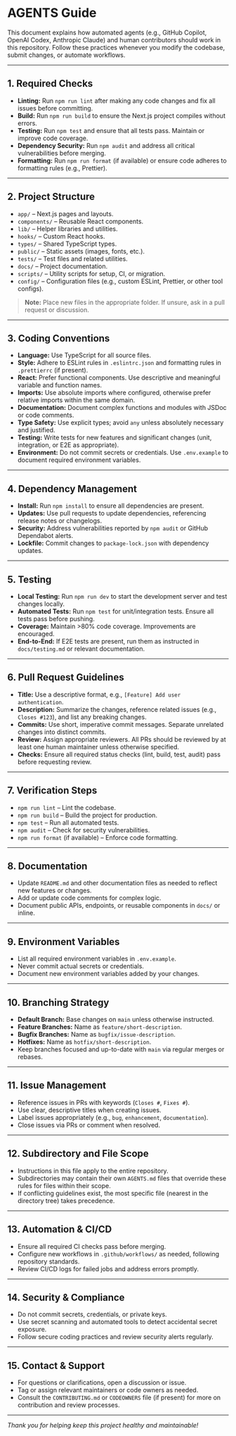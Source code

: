 # AGENTS Guide

This document explains how automated agents (e.g., GitHub Copilot, OpenAI Codex, Anthropic Claude) and human contributors should work in this repository. Follow these practices whenever you modify the codebase, submit changes, or automate workflows.

---

## 1. Required Checks

- **Linting:** Run `npm run lint` after making any code changes and fix all issues before committing.
- **Build:** Run `npm run build` to ensure the Next.js project compiles without errors.
- **Testing:** Run `npm test` and ensure that all tests pass. Maintain or improve code coverage.
- **Dependency Security:** Run `npm audit` and address all critical vulnerabilities before merging.
- **Formatting:** Run `npm run format` (if available) or ensure code adheres to formatting rules (e.g., Prettier).

---

## 2. Project Structure

- `app/` – Next.js pages and layouts.
- `components/` – Reusable React components.
- `lib/` – Helper libraries and utilities.
- `hooks/` – Custom React hooks.
- `types/` – Shared TypeScript types.
- `public/` – Static assets (images, fonts, etc.).
- `tests/` – Test files and related utilities.
- `docs/` – Project documentation.
- `scripts/` – Utility scripts for setup, CI, or migration.
- `config/` – Configuration files (e.g., custom ESLint, Prettier, or other tool configs).

> **Note:** Place new files in the appropriate folder. If unsure, ask in a pull request or discussion.

---

## 3. Coding Conventions

- **Language:** Use TypeScript for all source files.
- **Style:** Adhere to ESLint rules in `.eslintrc.json` and formatting rules in `.prettierrc` (if present).
- **React:** Prefer functional components. Use descriptive and meaningful variable and function names.
- **Imports:** Use absolute imports where configured, otherwise prefer relative imports within the same domain.
- **Documentation:** Document complex functions and modules with JSDoc or code comments.
- **Type Safety:** Use explicit types; avoid `any` unless absolutely necessary and justified.
- **Testing:** Write tests for new features and significant changes (unit, integration, or E2E as appropriate).
- **Environment:** Do not commit secrets or credentials. Use `.env.example` to document required environment variables.

---

## 4. Dependency Management

- **Install:** Run `npm install` to ensure all dependencies are present.
- **Updates:** Use pull requests to update dependencies, referencing release notes or changelogs.
- **Security:** Address vulnerabilities reported by `npm audit` or GitHub Dependabot alerts.
- **Lockfile:** Commit changes to `package-lock.json` with dependency updates.

---

## 5. Testing

- **Local Testing:** Run `npm run dev` to start the development server and test changes locally.
- **Automated Tests:** Run `npm test` for unit/integration tests. Ensure all tests pass before pushing.
- **Coverage:** Maintain >80% code coverage. Improvements are encouraged.
- **End-to-End:** If E2E tests are present, run them as instructed in `docs/testing.md` or relevant documentation.

---

## 6. Pull Request Guidelines

- **Title:** Use a descriptive format, e.g., `[Feature] Add user authentication`.
- **Description:** Summarize the changes, reference related issues (e.g., `Closes #123`), and list any breaking changes.
- **Commits:** Use short, imperative commit messages. Separate unrelated changes into distinct commits.
- **Review:** Assign appropriate reviewers. All PRs should be reviewed by at least one human maintainer unless otherwise specified.
- **Checks:** Ensure all required status checks (lint, build, test, audit) pass before requesting review.

---

## 7. Verification Steps

- `npm run lint` – Lint the codebase.
- `npm run build` – Build the project for production.
- `npm test` – Run all automated tests.
- `npm audit` – Check for security vulnerabilities.
- `npm run format` (if available) – Enforce code formatting.

---

## 8. Documentation

- Update `README.md` and other documentation files as needed to reflect new features or changes.
- Add or update code comments for complex logic.
- Document public APIs, endpoints, or reusable components in `docs/` or inline.

---

## 9. Environment Variables

- List all required environment variables in `.env.example`.
- Never commit actual secrets or credentials.
- Document new environment variables added by your changes.

---

## 10. Branching Strategy

- **Default Branch:** Base changes on `main` unless otherwise instructed.
- **Feature Branches:** Name as `feature/short-description`.
- **Bugfix Branches:** Name as `bugfix/issue-description`.
- **Hotfixes:** Name as `hotfix/short-description`.
- Keep branches focused and up-to-date with `main` via regular merges or rebases.

---

## 11. Issue Management

- Reference issues in PRs with keywords (`Closes #`, `Fixes #`).
- Use clear, descriptive titles when creating issues.
- Label issues appropriately (e.g., `bug`, `enhancement`, `documentation`).
- Close issues via PRs or comment when resolved.

---

## 12. Subdirectory and File Scope

- Instructions in this file apply to the entire repository.
- Subdirectories may contain their own `AGENTS.md` files that override these rules for files within their scope.
- If conflicting guidelines exist, the most specific file (nearest in the directory tree) takes precedence.

---

## 13. Automation & CI/CD

- Ensure all required CI checks pass before merging.
- Configure new workflows in `.github/workflows/` as needed, following repository standards.
- Review CI/CD logs for failed jobs and address errors promptly.

---

## 14. Security & Compliance

- Do not commit secrets, credentials, or private keys.
- Use secret scanning and automated tools to detect accidental secret exposure.
- Follow secure coding practices and review security alerts regularly.

---

## 15. Contact & Support

- For questions or clarifications, open a discussion or issue.
- Tag or assign relevant maintainers or code owners as needed.
- Consult the `CONTRIBUTING.md` or `CODEOWNERS` file (if present) for more on contribution and review processes.

---

_Thank you for helping keep this project healthy and maintainable!_
